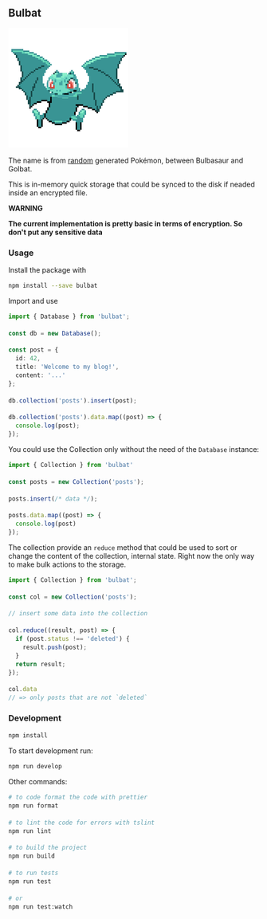 ## Bulbat
![bulbat](logo.png)

The name is from [random](https://pokemon.alexonsager.net/1/42) generated Pokémon, between Bulbasaur and Golbat.

This is in-memory quick storage that could be synced to the disk if neaded inside an encrypted file.

**WARNING**

**The current implementation is pretty basic in terms of encryption. So don't put any sensitive data**

### Usage

Install the package with
```bash
npm install --save bulbat
```
Import and use
```typescript
import { Database } from 'bulbat';

const db = new Database();

const post = {
  id: 42,
  title: 'Welcome to my blog!',
  content: '...'
};

db.collection('posts').insert(post);

db.collection('posts').data.map((post) => {
  console.log(post);
});
```

You could use the Collection only without the need of the
`Database` instance:

```typescript
import { Collection } from 'bulbat'

const posts = new Collection('posts');

posts.insert(/* data */);

posts.data.map((post) => {
  console.log(post)
});
```

The collection provide an `reduce` method that could be used to sort or change the content of the collection,
internal state. Right now the only way to make bulk actions to the storage.

```typescript
import { Collection } from 'bulbat';

const col = new Collection('posts');

// insert some data into the collection

col.reduce((result, post) => {
  if (post.status !== 'deleted') {
    result.push(post);
  }
  return result;
});

col.data
// => only posts that are not `deleted`
```

### Development

```bash
npm install
```

To start development run:

```bash
npm run develop
```

Other commands:
```bash
# to code format the code with prettier
npm run format

# to lint the code for errors with tslint
npm run lint

# to build the project
npm run build

# to run tests
npm run test

# or
npm run test:watch
```